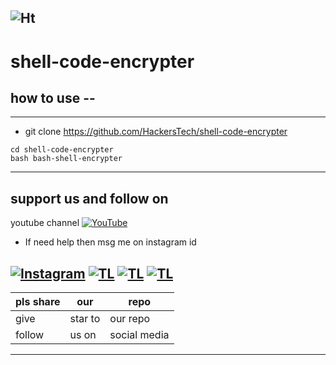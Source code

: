 ![Ht](https://img.shields.io/badge/Made%20by-hackersTech-brightgreen)
---
# shell-code-encrypter

## how to use --
---

- git clone https://github.com/HackersTech/shell-code-encrypter
```
cd shell-code-encrypter
bash bash-shell-encrypter
```
--- 

## support us and follow on 
youtube channel
<a href="https://youtube.com/channel/UCEX1r_jZouOOpKY7DiWIR6A"><img title="YouTube" src="https://img.shields.io/badge/YouTube-Hackers Tech-blue?style=for-the-badge&logo=Youtube"></a>

- If need help then msg me on instagram id

[![Instagram](https://img.shields.io/badge/INSTAGRAM-ForHelp-green?style=for-the-badge&logo=instagram)](
https://instagram.com/hackers__tech?utm_medium=copy_link)
[![TL](https://img.shields.io/badge/TELEGRAM-CHANNEL-brightgreen?style=for-the-badge&logo=telegram)](https://t.me/hacker_s_tech)
[![TL](https://img.shields.io/badge/Twitter-account-red?style=for-the-badge&logo=Twitter)](https://twitter.com/HackersTech1?s=09)
[![TL](https://img.shields.io/badge/reddit-account-blueviolet?style=for-the-badge&logo=reddit)](https://twitter.com/HackersTech1?s=09)
--- 
|pls share|our|repo |
|----|----|----|
|give|star to|our repo |
|follow|us on|social media|

---
